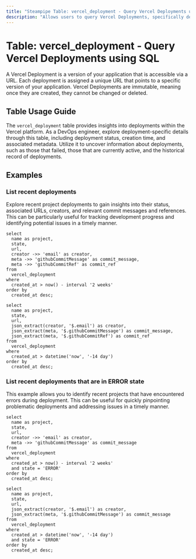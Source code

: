 ```yaml
---
title: "Steampipe Table: vercel_deployment - Query Vercel Deployments using SQL"
description: "Allows users to query Vercel Deployments, specifically deployment details such as deployment ID, status, and URL, providing insights into application deployment patterns and potential issues."
---
```


# Table: vercel_deployment - Query Vercel Deployments using SQL

A Vercel Deployment is a version of your application that is accessible via a URL. Each deployment is assigned a unique URL that points to a specific version of your application. Vercel Deployments are immutable, meaning once they are created, they cannot be changed or deleted.

## Table Usage Guide

The `vercel_deployment` table provides insights into deployments within the Vercel platform. As a DevOps engineer, explore deployment-specific details through this table, including deployment status, creation time, and associated metadata. Utilize it to uncover information about deployments, such as those that failed, those that are currently active, and the historical record of deployments.

## Examples

### List recent deployments
Explore recent project deployments to gain insights into their status, associated URLs, creators, and relevant commit messages and references. This can be particularly useful for tracking development progress and identifying potential issues in a timely manner.

```sql+postgres
select
  name as project,
  state,
  url,
  creator ->> 'email' as creator,
  meta ->> 'githubCommitMessage' as commit_message,
  meta ->> 'githubCommitRef' as commit_ref
from
  vercel_deployment
where
  created_at > now() - interval '2 weeks'
order by
  created_at desc;
```

```sql+sqlite
select
  name as project,
  state,
  url,
  json_extract(creator, '$.email') as creator,
  json_extract(meta, '$.githubCommitMessage') as commit_message,
  json_extract(meta, '$.githubCommitRef') as commit_ref
from
  vercel_deployment
where
  created_at > datetime('now', '-14 day')
order by
  created_at desc;
```

### List recent deployments that are in ERROR state
This example allows you to identify recent projects that have encountered errors during deployment. This can be useful for quickly pinpointing problematic deployments and addressing issues in a timely manner.

```sql+postgres
select
  name as project,
  state,
  url,
  creator ->> 'email' as creator,
  meta ->> 'githubCommitMessage' as commit_message
from
  vercel_deployment
where
  created_at > now() - interval '2 weeks'
  and state = 'ERROR'
order by
  created_at desc;
```

```sql+sqlite
select
  name as project,
  state,
  url,
  json_extract(creator, '$.email') as creator,
  json_extract(meta, '$.githubCommitMessage') as commit_message
from
  vercel_deployment
where
  created_at > datetime('now', '-14 day')
  and state = 'ERROR'
order by
  created_at desc;
```